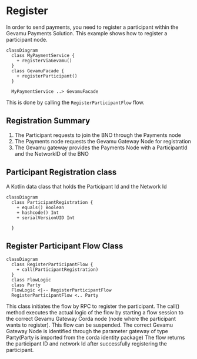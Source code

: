 # Register

In order to send payments, you need to register a participant within the Gevamu Payments Solution. This example shows how to register a participant node.

```mermaid
classDiagram
  class MyPaymentService {
    + registerViaGevamu()
  }
  class GevamuFacade {
    + registerParticipant()
  }

  MyPaymentService ..> GevamuFacade
```

This is done by calling the `RegisterParticipantFlow` flow.

## Registration Summary
1. The Participant requests to join the BNO through the Payments node
2. The Payments node requests the Gevamu Gateway Node for registration
3. The Gevamu gateway provides the Payments Node with a ParticipantId and the NetworkID of the BNO

## Participant Registration class

A Kotlin data class that holds the Participant Id and the Network Id

```mermaid
classDiagram
  class ParticipantRegistration {
    + equals() Boolean
    + hashcode() Int
    + serialVersionUID Int

  }
```


## Register Participant Flow Class


```mermaid
classDiagram
  class RegisterParticipantFlow {
    + call(ParticipantRegistration) 
  }
  class FlowLogic
  class Party
  FlowLogic <|-- RegisterParticipantFlow
  RegisterParticipantFlow <.. Party
```

This class initiates the flow by RPC to register the participant. 
The call() method executes the actual logic of the flow by starting a flow session to the correct Gevamu Gateway Corda node (node where the participant wants to register).
This flow can be suspended.
The correct Gevamu Gateway Node is identified through the parameter gateway of type Party(Party is imported from the corda identity package)
The flow returns the participant ID and network Id after successfully registering the participant.


